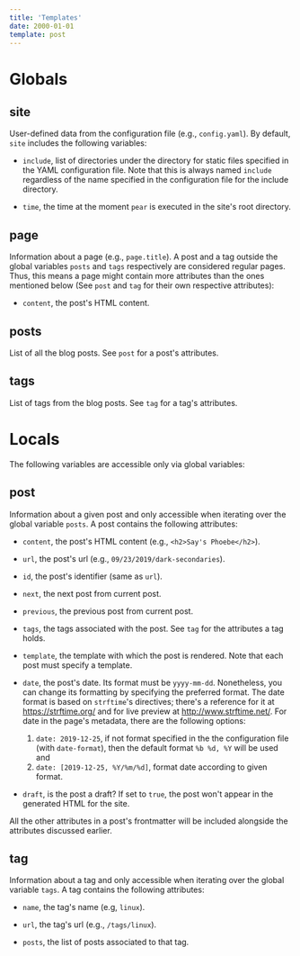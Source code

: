 ```yaml
---
title: 'Templates'
date: 2000-01-01
template: post
---
```


# Globals

## site

User-defined data from the configuration file (e.g., `config.yaml`).
By default, `site` includes the following variables:

* `include`, list of directories under the directory for static files specified
  in the YAML configuration file. Note that this is always named `include`
  regardless of the name specified in the configuration file for the include
  directory.

* `time`, the time at the moment `pear` is executed in the site's root
  directory.

## page

Information about a page (e.g., `page.title`). A post and a tag outside the
global variables `posts` and `tags` respectively are considered regular pages.
Thus, this means a page might contain more attributes than the ones mentioned
below (See `post` and `tag` for their own respective attributes):

* `content`, the post's HTML content.

## posts

List of all the blog posts. See `post` for a post's attributes.

## tags

List of tags from the blog posts. See `tag` for a tag's attributes.

# Locals

The following variables are accessible only via global variables:

## post

Information about a given post and only accessible when iterating over the
global variable `posts`. A post contains the following attributes:

* `content`, the post's HTML content (e.g., `<h2>Say's Phoebe</h2>`).

* `url`, the post's url (e.g., `09/23/2019/dark-secondaries`).

* `id`, the post's identifier (same as `url`).

* `next`, the next post from current post.

* `previous`, the previous post from current post.

* `tags`, the tags associated with the post. See `tag` for the attributes a tag
  holds.

* `template`, the template with which the post is rendered. Note that each post
  must specify a template.

* `date`, the post's date. Its format must be `yyyy-mm-dd`. Nonetheless, you can
  change its formatting by specifying the preferred format. The date format is
  based on `strftime`'s directives; there's a reference for it at
  https://strftime.org/ and for live preview at http://www.strftime.net/. For
  date in the page's metadata, there are the following options:
  1) `date: 2019-12-25`, if not format specified in the the configuration file
  (with `date-format`), then the default format `%b %d, %Y` will be used and
  2) `date: [2019-12-25, %Y/%m/%d]`, format date according to given format.

* `draft`, is the post a draft? If set to `true`, the post won't appear in
  the generated HTML for the site.

All the other attributes in a post's frontmatter will be included alongside the
attributes discussed earlier.

## tag

Information about a tag and only accessible when iterating over the global
variable `tags`. A tag contains the following attributes:

* `name`, the tag's name (e.g, `linux`).

* `url`, the tag's url (e.g., `/tags/linux`).

* `posts`, the list of posts associated to that tag.

